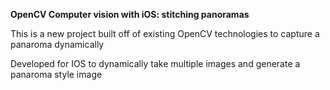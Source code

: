 __OpenCV Computer vision with iOS: stitching panoramas__  

This is a new project built off of existing OpenCV technologies to capture a panaroma dynamically

Developed for IOS to dynamically take multiple images and generate a panaroma style image